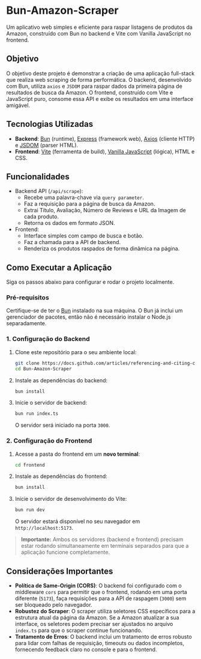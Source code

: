 # Bun-Amazon-Scraper

Um aplicativo web simples e eficiente para raspar listagens de produtos da Amazon, construído com Bun no backend e Vite com Vanilla JavaScript no frontend.

## Objetivo

O objetivo deste projeto é demonstrar a criação de uma aplicação full-stack que realiza web scraping de forma performática. O backend, desenvolvido com Bun, utiliza `axios` e `JSDOM` para raspar dados da primeira página de resultados de busca da Amazon. O frontend, construído com Vite e JavaScript puro, consome essa API e exibe os resultados em uma interface amigável.

## Tecnologias Utilizadas

  * **Backend**: [Bun](https://bun.sh/) (runtime), [Express](https://expressjs.com/pt-br/) (framework web), [Axios](https://axios-http.com/) (cliente HTTP) e [JSDOM](https://www.npmjs.com/package/jsdom) (parser HTML).
  * **Frontend**: [Vite](https://vitejs.dev/) (ferramenta de build), [Vanilla JavaScript](https://developer.mozilla.org/pt-BR/docs/Web/JavaScript) (lógica), HTML e CSS.

## Funcionalidades

  * Backend API (`/api/scrape`):
      * Recebe uma palavra-chave via `query parameter`.
      * Faz a requisição para a página de busca da Amazon.
      * Extrai Título, Avaliação, Número de Reviews e URL da Imagem de cada produto.
      * Retorna os dados em formato JSON.
  * Frontend:
      * Interface simples com campo de busca e botão.
      * Faz a chamada para a API de backend.
      * Renderiza os produtos raspados de forma dinâmica na página.

## Como Executar a Aplicação

Siga os passos abaixo para configurar e rodar o projeto localmente.

### Pré-requisitos

Certifique-se de ter o [Bun](https://bun.sh/) instalado na sua máquina. O Bun já inclui um gerenciador de pacotes, então não é necessário instalar o Node.js separadamente.

### 1\. Configuração do Backend

1.  Clone este repositório para o seu ambiente local:

    ```bash
    git clone https://docs.github.com/articles/referencing-and-citing-content
    cd Bun-Amazon-Scraper
    ```

2.  Instale as dependências do backend:

    ```bash
    bun install
    ```

3.  Inicie o servidor de backend:

    ```bash
    bun run index.ts
    ```

    O servidor será iniciado na porta `3000`.

### 2\. Configuração do Frontend

1.  Acesse a pasta do frontend em um **novo terminal**:

    ```bash
    cd frontend
    ```

2.  Instale as dependências do frontend:

    ```bash
    bun install
    ```

3.  Inicie o servidor de desenvolvimento do Vite:

    ```bash
    bun run dev
    ```

    O servidor estará disponível no seu navegador em `http://localhost:5173`.

> **Importante:** Ambos os servidores (backend e frontend) precisam estar rodando simultaneamente em terminais separados para que a aplicação funcione completamente.

## Considerações Importantes

  * **Política de Same-Origin (CORS)**: O backend foi configurado com o middleware `cors` para permitir que o frontend, rodando em uma porta diferente (`5173`), faça requisições para a API de raspagem (`3000`) sem ser bloqueado pelo navegador.
  * **Robustez do Scraper**: O scraper utiliza seletores CSS específicos para a estrutura atual da página da Amazon. Se a Amazon atualizar a sua interface, os seletores podem precisar ser ajustados no arquivo `index.ts` para que o scraper continue funcionando.
  * **Tratamento de Erros**: O backend inclui um tratamento de erros robusto para lidar com falhas de requisição, timeouts ou dados incompletos, fornecendo feedback claro no console e para o frontend.

